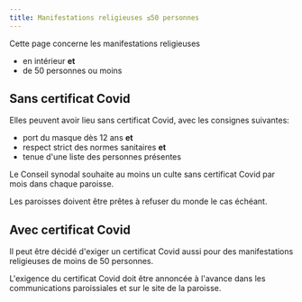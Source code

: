 ```yaml
---
title: Manifestations religieuses ≤50 personnes
---
```


Cette page concerne les manifestations religieuses

- en intérieur **et**
- de 50 personnes ou moins

## Sans certificat Covid

Elles peuvent avoir lieu sans certificat Covid, avec les consignes suivantes:

- port du masque dès 12 ans **et**
- respect strict des normes sanitaires **et**
- tenue d'une liste des personnes présentes

Le Conseil synodal souhaite au moins un culte sans certificat Covid par mois dans chaque paroisse.

Les paroisses doivent être prêtes à refuser du monde le cas échéant.

## Avec certificat Covid

Il peut être décidé d'exiger un certificat Covid aussi pour des manifestations religieuses de moins de 50 personnes.

L'exigence du certificat Covid doit être annoncée à l'avance dans les communications paroissiales et sur le site de la paroisse.